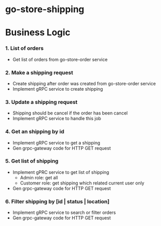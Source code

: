 # go-store-shipping

# Business Logic

### 1. List of orders

- Get list of orders from go-store-order service
  
### 2. Make a shipping request

- Create shipping after order was created from go-store-order service
- Implement gRPC service to create shipping

### 3. Update a shipping request

- Shipping should be cancel if the order has been cancel
- Implement gRPC service to handle this job

### 4. Get an shipping by id

- Implement gRPC service to get a shipping
- Gen grpc-gateway code for HTTP GET request

### 5. Get list of shipping

- Implement gPRC service to get list of shipping
  - Admin role: get all
  - Customer role: get shipping which related current user only
- Gen grpc-gateway code for HTTP GET request

### 6. Filter shipping by [id | status | location]

- Implement gRPC service to search or filter orders
- Gen grpc-gateway code for HTTP GET request
